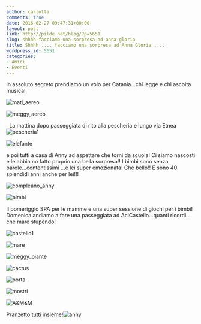 ```yaml
---
author: carlotta
comments: true
date: 2016-02-27 09:47:31+00:00
layout: post
link: http://pilde.net/blog/?p=5651
slug: shhhh-facciamo-una-sorpresa-ad-anna-gloria
title: Shhhh .... facciamo una sorpresa ad Anna Gloria ....
wordpress_id: 5651
categories:
- Amici
- Eventi
---
```


In assoluto segreto prendiamo un volo per Catania...chi legge e chi ascolta musica!

![mati_aereo](http://pilde.net/blog/wp-content/uploads/2016/04/mati_aereo.png)


 ![meggy_aereo](http://pilde.net/blog/wp-content/uploads/2016/04/meggy_aereo.png)


  La mattina dopo passeggiata di rito alla pescheria e lungo via Etnea ![pescheria1](http://pilde.net/blog/wp-content/uploads/2016/04/pescheria1.png)


 ![elefante](http://pilde.net/blog/wp-content/uploads/2016/04/elefante.png)


e poi tutti a casa di Anny ad aspettare che torni da scuola! Ci siamo nascosti e le abbiamo fatto proprio una bella sorpresa!! I bimbi sono senza parole...contentissimi ...e lei super emozionata! Che bello!! E sono 40 splendidi anni anche per lei!!!

![compleano_anny](http://pilde.net/blog/wp-content/uploads/2016/04/compleano_anny.png)


 ![bimbi](http://pilde.net/blog/wp-content/uploads/2016/04/bimbi.png)




Il pomeriggio SPA per le mamme e una super sessione di giochi per i bimbi! Domenica andiamo a fare una passeggiata ad AciCastello...quanti ricordi... che mare stupendo!

![castello1](http://pilde.net/blog/wp-content/uploads/2016/04/castello1.png)


 ![mare](http://pilde.net/blog/wp-content/uploads/2016/04/mare.jpg)


 ![meggy_piante](http://pilde.net/blog/wp-content/uploads/2016/04/meggy_piante.jpg)


 ![cactus](http://pilde.net/blog/wp-content/uploads/2016/04/cactus.jpg)


 ![porta](http://pilde.net/blog/wp-content/uploads/2016/04/porta.jpg)


![mostri](http://pilde.net/blog/wp-content/uploads/2016/04/mostri.jpg)


 ![A&M&M](http://pilde.net/blog/wp-content/uploads/2016/04/AMM.jpg)




Pranzetto tutti insieme!![anny](http://pilde.net/blog/wp-content/uploads/2016/04/anny.jpg)



